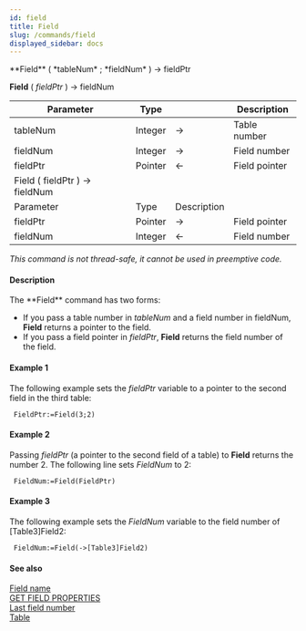 ```yaml
---
id: field
title: Field
slug: /commands/field
displayed_sidebar: docs
---
```


<!--REF #_command_.Field.Syntax-->**Field** ( *tableNum* ; *fieldNum* ) -> fieldPtr  <br/>
**Field** ( *fieldPtr* ) -> fieldNum<!-- END REF-->
<!--REF #_command_.Field.Params-->
| Parameter | Type |  | Description |
| --- | --- | --- | --- |
| tableNum | Integer | &#8594;  | Table number |
| fieldNum | Integer | &#8594;  | Field number |
| fieldPtr | Pointer | &#8592; | Field pointer |
| Field ( fieldPtr ) -> fieldNum |
| Parameter | Type | Description |
| fieldPtr | Pointer | &#8594;  | Field pointer |
| fieldNum | Integer | &#8592; | Field number |

<!-- END REF-->

*This command is not thread-safe, it cannot be used in preemptive code.*


#### Description 

<!--REF #_command_.Field.Summary-->The **Field** command has two forms:

* If you pass a table number in *tableNum* and a field number in fieldNum, **Field** returns a pointer to the field.<!-- END REF-->
* If you pass a field pointer in *fieldPtr*, **Field** returns the field number of the field.

#### Example 1 

The following example sets the *fieldPtr* variable to a pointer to the second field in the third table:

```4d
 FieldPtr:=Field(3;2)
```

#### Example 2 

Passing *fieldPtr* (a pointer to the second field of a table) to **Field** returns the number 2\. The following line sets *FieldNum* to 2:

```4d
 FieldNum:=Field(FieldPtr)
```

#### Example 3 

The following example sets the *FieldNum* variable to the field number of \[Table3\]Field2:

```4d
 FieldNum:=Field(->[Table3]Field2)
```

#### See also 

[Field name](field-name.md)  
[GET FIELD PROPERTIES](get-field-properties.md)  
[Last field number](last-field-number.md)  
[Table](table.md)  